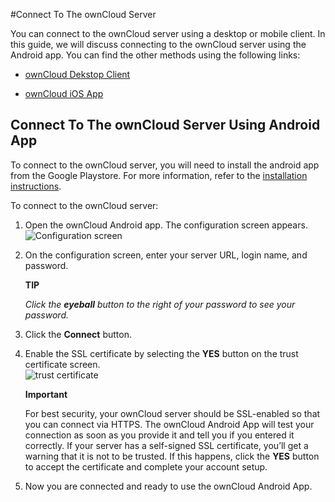 #Connect To The ownCloud Server  

You can connect to the ownCloud server using a desktop or mobile client. In this guide, we will discuss connecting to the ownCloud server using the Android app. You can find the other methods using the following links:  

* [ownCloud Dekstop Client](https://doc.owncloud.com/desktop/latest/ "ownCloud Dekstop Client")  

* [ownCloud iOS App](https://doc.owncloud.com/ios/ "ownCloud iOS App")  

## Connect To The ownCloud Server Using Android App  

To connect to the ownCloud server, you will need to install the android app from the Google Playstore. For more information, refer to the [installation instructions](https://doc.owncloud.com/android/#installing "installation instruction").  

To connect to the ownCloud server:  

1. Open the ownCloud Android app. The configuration screen appears.     
  ![Configuration screen](https://doc.owncloud.com/android/_images/android-2.png "Configuration screen")  

2. On the configuration screen, enter your server URL, login name, and password.  

    **TIP**  

    *Click the **eyeball** button to the right of your password to see your password.*  

3. Click the **Connect** button.  

4. Enable the SSL certificate by selecting the **YES** button on the trust certificate screen.   
   ![trust certificate](https://doc.owncloud.com/android/_images/android-3.png "trust certificate")  

    **Important**  

    For best security, your ownCloud server should be SSL-enabled so that you can connect via HTTPS. The 
    ownCloud Android App will test your connection as soon as you provide it and tell you if you entered it 
    correctly. If your server has a self-signed SSL certificate, you’ll get a warning that it is not to be 
    trusted. If this happens, click the **YES** button to accept the certificate and complete your account 
    setup.  

5. Now you are connected and ready to use the ownCloud Android App. 